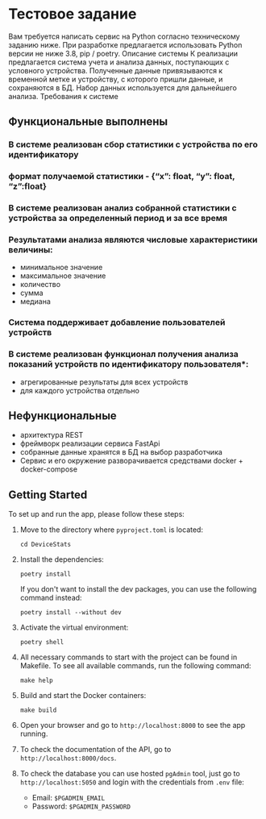 # Тестовое задание 
Вам требуется написать сервис на Python согласно техническому заданию ниже.
При разработке предлагается использовать Python версии не ниже 3.8, pip / poetry.
Описание системы
К реализации предлагается система учета и анализа данных, поступающих с условного устройства. Полученные данные привязываются к временной метке и устройству, с которого пришли данные, и сохраняются в БД. Набор данных используется для дальнейшего анализа. 
Требования к системе
## Функциональные выполнены
###	В системе реализован сбор статистики с устройства по его идентификатору
###	формат получаемой статистики - {“x”: float, “y”: float, “z”:float}
###	В системе реализован анализ собранной статистики с устройства за определенный период и за все время
###	Результатами анализа являются числовые характеристики величины:
-	минимальное значение
-	максимальное значение
-	количество
-	сумма
-	медиана
###	Система поддерживает добавление пользователей устройств
###	В системе реализован функционал получения анализа показаний устройств по идентификатору пользователя*:
-	агрегированные результаты для всех устройств
-	для каждого устройства отдельно
## Нефункциональные 
-	архитектура REST
-	фреймворк реализации сервиса FastApi 
-	собранные данные хранятся в БД на выбор разработчика
-	Сервис и его окружение разворачивается средствами docker + docker-compose 

## Getting Started

To set up and run the app, please follow these steps:

1. Move to the directory where `pyproject.toml` is located:

   ```shell
   cd DeviceStats
   ```
2. Install the dependencies:

   ```shell
   poetry install
   ```

   If you don't want to install the dev packages,
   you can use the following command instead:
   ```shell
   poetry install --without dev
   ```

3. Activate the virtual environment:

   ```shell
   poetry shell
   ```

4. All necessary commands to start with the project can be found in Makefile.
   To see all available commands, run the following command:

   ```shell
   make help
   ```

5. Build and start the Docker containers:

   ```shell
   make build
   ```

6. Open your browser and go to `http://localhost:8000` to see the app running.


7. To check the documentation of the API, go to `http://localhost:8000/docs`.

8. To check the database you can use hosted `pgAdmin` tool, just go to `http://localhost:5050` and login with the credentials from `.env` file:
   - Email: `$PGADMIN_EMAIL`
   - Password: `$PGADMIN_PASSWORD`

